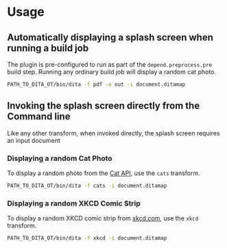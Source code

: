<h1>Usage</h1>

## Automatically displaying a splash screen when running a build job

The plugin is pre-configured to run as part of the `depend.preprocess.pre` build step. Running any ordinary build job
will display a random cat photo.

```bash
PATH_TO_DITA_OT/bin/dita -f pdf -o out -i document.ditamap
```

## Invoking the splash screen directly from the Command line

Like any other transform, when invoked directly, the splash screen requires an input document

### Displaying a random Cat Photo

To display a random photo from the [Cat API](https://thecatapi.com/), use the `cats` transform.

```bash
PATH_TO_DITA_OT/bin/dita -f cats -i document.ditamap
```

### Displaying a random XKCD Comic Strip

To display a random XKCD comic strip from [xkcd.com](https://xkcd.com/), use the `xkcd` transform.

```bash
PATH_TO_DITA_OT/bin/dita -f xkcd -i document.ditamap
```
